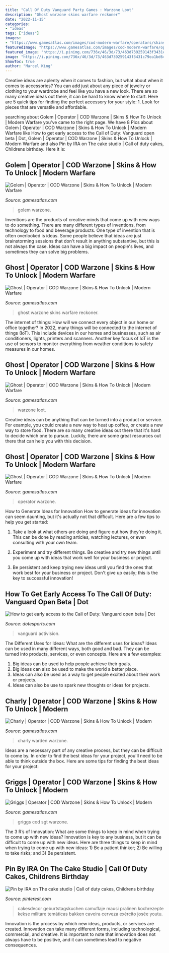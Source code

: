 ```yaml
---
title: "Call Of Duty Vanguard Party Games : Warzone Loot"
description: "Ghost warzone skins warfare reckoner"
date: "2022-11-15"
categories:
- "ideas"
tags: ["ideas"]
images:
- "https://www.gamesatlas.com/images/cod-modern-warfare/operators/skins/ui_loot_operator_west_ghost_2_3.png"
featuredImage: "https://www.gamesatlas.com/images/cod-modern-warfare/operators/skins/ui_loot_operator_west_griggs_1_1.png"
featured_image: "https://i.pinimg.com/736x/46/3d/73/463d739259143f3431c79ea1bd64b66a.jpg"
image: "https://i.pinimg.com/736x/46/3d/73/463d739259143f3431c79ea1bd64b66a.jpg"
ShowToc: true
author: "Marcel King"
---
```



Creative ideas are aplenty when it comes to fashion, but what about when it comes to accessories? You can add just about any piece of jewelry or clothing to your wardrobe and feel like you have a new look. There are so many creative ideas out there, it can be hard to know where to start. Here are 5 quick tips for finding the perfect accessory for your style: 1. Look for pieces that are versatile and affordable.

	

		
searching about Golem | Operator | COD Warzone | Skins &amp; How To Unlock | Modern Warfare you've came to the right page. We have 8 Pics about Golem | Operator | COD Warzone | Skins &amp; How To Unlock | Modern Warfare like How to get early access to the Call of Duty: Vanguard open beta | Dot, Golem | Operator | COD Warzone | Skins &amp; How To Unlock | Modern Warfare and also Pin by IRA on The cake studio | Call of duty cakes, Childrens birthday. Here it is:
		
    
## Golem | Operator | COD Warzone | Skins &amp; How To Unlock | Modern Warfare

<img loading=lazy src="https://www.gamesatlas.com/images/cod-modern-warfare/operators/skins/ui_loot_operator_west_golem_2_1.png" onerror="this.onerror=null;this.src='https://tse3.mm.bing.net/th?id=OIP.qX37S4sUMhmNsXLG1r7EIgAAAA&amp;pid=15.1';" alt="Golem | Operator | COD Warzone | Skins &amp; How To Unlock | Modern Warfare">

_Source: gamesatlas.com_

>golem warzone. 

	

Inventions are the products of creative minds that come up with new ways to do something. There are many different types of inventions, from technology to food and beverage products. One type of invention that is often overlooked is ideas. Some people believe that ideas are just brainstorming sessions that don't result in anything substantive, but this is not always the case. Ideas can have a big impact on people's lives, and sometimes they can solve big problems.

    
## Ghost | Operator | COD Warzone | Skins &amp; How To Unlock | Modern Warfare

<img loading=lazy src="https://www.gamesatlas.com/images/cod-modern-warfare/operators/skins/ui_loot_operator_west_ghost_2_3.png" onerror="this.onerror=null;this.src='https://tse1.mm.bing.net/th?id=OIP.tatwA375OEV1gk993K1RZAAAAA&amp;pid=15.1';" alt="Ghost | Operator | COD Warzone | Skins &amp; How To Unlock | Modern Warfare">

_Source: gamesatlas.com_

>ghost warzone skins warfare reckoner. 

	

The internet of things: How will we connect every object in our home or office together?
In 2022, many things will be connected to the internet of things (IoT). This include devices in our homes and businesses, such as air conditioners, lights, printers and scanners. Another key focus of IoT is the use of sensors to monitor everything from weather conditions to safety measures in our homes.

    
## Ghost | Operator | COD Warzone | Skins &amp; How To Unlock | Modern Warfare

<img loading=lazy src="https://www.gamesatlas.com/images/cod-modern-warfare/operators/skins/ui_loot_operator_west_ghost_classic_1_2.png" onerror="this.onerror=null;this.src='https://tse3.mm.bing.net/th?id=OIP.9ZBovBWSPlA1sHtRH06aawAAAA&amp;pid=15.1';" alt="Ghost | Operator | COD Warzone | Skins &amp; How To Unlock | Modern Warfare">

_Source: gamesatlas.com_

>warzone loot. 

	

Creative ideas can be anything that can be turned into a product or service. For example, you could create a new way to heat up coffee, or create a new way to store food. There are so many creative ideas out there that it's hard to decide which one to pursue. Luckily, there are some great resources out there that can help you with this decision.

    
## Ghost | Operator | COD Warzone | Skins &amp; How To Unlock | Modern Warfare

<img loading=lazy src="https://www.gamesatlas.com/images/cod-modern-warfare/operators/skins/resized/ui_loot_operator_west_ghost_2_2_155x206.png" onerror="this.onerror=null;this.src='https://tse2.mm.bing.net/th?id=OIP.dhn0YXIVY_TIi3Xl104GDgAAAA&amp;pid=15.1';" alt="Ghost | Operator | COD Warzone | Skins &amp; How To Unlock | Modern Warfare">

_Source: gamesatlas.com_

>operator warzone. 

	

How to Generate Ideas for Innovation
How to generate ideas for innovation can seem daunting, but it's actually not that difficult. Here are a few tips to help you get started:
1. Take a look at what others are doing and figure out how they're doing it. This can be done by reading articles, watching lectures, or even consulting with your own team.

2. Experiment and try different things. Be creative and try new things until you come up with ideas that work well for your business or project.

3. Be persistent and keep trying new ideas until you find the ones that work best for your business or project. Don't give up easily; this is the key to successful innovation!

    
## How To Get Early Access To The Call Of Duty: Vanguard Open Beta | Dot

<img loading=lazy src="https://cdn1.dotesports.com/wp-content/uploads/2021/08/19131704/VGD_PRE-ORDER_TOUT-1536x879.jpeg" onerror="this.onerror=null;this.src='https://tse3.mm.bing.net/th?id=OIP.8rX9s78MBMYJnENJeG2hJgHaEP&amp;pid=15.1';" alt="How to get early access to the Call of Duty: Vanguard open beta | Dot">

_Source: dotesports.com_

>vanguard activision. 

	

The Different Uses for Ideas: What are the different uses for ideas?
Ideas can be used in many different ways, both good and bad. They can be turned into products, services, or even concepts. Here are a few examples:
1. Big ideas can be used to help people achieve their goals. 
2. Big ideas can also be used to make the world a better place. 
3. Ideas can also be used as a way to get people excited about their work or projects. 
4. Ideas can also be use to spark new thoughts or ideas for projects.

    
## Charly | Operator | COD Warzone | Skins &amp; How To Unlock | Modern

<img loading=lazy src="https://www.gamesatlas.com/images/cod-modern-warfare/operators/skins/ui_loot_operator_west_charly_1_2.png" onerror="this.onerror=null;this.src='https://tse4.mm.bing.net/th?id=OIP.eUFlZwpVKXLo0yi-WxYL0QAAAA&amp;pid=15.1';" alt="Charly | Operator | COD Warzone | Skins &amp; How To Unlock | Modern">

_Source: gamesatlas.com_

>charly warden warzone. 

	

Ideas are a necessary part of any creative process, but they can be difficult to come by. In order to find the best ideas for your project, you'll need to be able to think outside the box. Here are some tips for finding the best ideas for your project: 

    
## Griggs | Operator | COD Warzone | Skins &amp; How To Unlock | Modern

<img loading=lazy src="https://www.gamesatlas.com/images/cod-modern-warfare/operators/skins/ui_loot_operator_west_griggs_1_1.png" onerror="this.onerror=null;this.src='https://tse3.mm.bing.net/th?id=OIP.YFudCYPIC7PIZ7CdLY48mgAAAA&amp;pid=15.1';" alt="Griggs | Operator | COD Warzone | Skins &amp; How To Unlock | Modern">

_Source: gamesatlas.com_

>griggs cod sgt warzone. 

	

The 3 R’s of Innovation: What are some things to keep in mind when trying to come up with new ideas?
Innovation is key to any business, but it can be difficult to come up with new ideas. Here are three things to keep in mind when trying to come up with new ideas: 1) Be a patient thinker; 2) Be willing to take risks; and 3) Be persistent.

    
## Pin By IRA On The Cake Studio | Call Of Duty Cakes, Childrens Birthday

<img loading=lazy src="https://i.pinimg.com/736x/46/3d/73/463d739259143f3431c79ea1bd64b66a.jpg" onerror="this.onerror=null;this.src='https://tse1.mm.bing.net/th?id=OIP.xRIDioZYpDM7pG__4i2-OAHaMT&amp;pid=15.1';" alt="Pin by IRA on The cake studio | Call of duty cakes, Childrens birthday">

_Source: pinterest.com_

>cakesdecor geburtstagskuchen camuflaje mausi pralinen kochrezepte kekse militare temáticas bakken caveira cerveza exército josée youtu. 

	

Innovation is the process by which new ideas, products, or services are created. Innovation can take many different forms, including technological, commercial, and creative. It is important to note that innovation does not always have to be positive, and it can sometimes lead to negative consequences.

